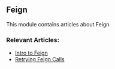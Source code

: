 ## Feign

This module contains articles about Feign

### Relevant Articles:

- [Intro to Feign](https://www.baeldung.com/intro-to-feign)
- [Retrying Feign Calls](https://www.baeldung.com/feign-retry)

